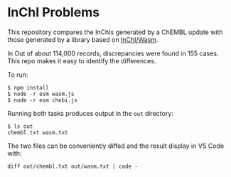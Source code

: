 # InChI Problems

This repository compares the InChIs generated by a ChEMBL update with those generated by a library based on [InChI/Wasm](https://depth-first.com/articles/2021/03/25/running-inchi-anywhere-with-webassembly/).

In Out of about 114,000 records, discrepancies were found in 155 cases. This repo makes it easy to identify the differences.

To run:

```
$ npm install
$ node -r esm wasm.js
$ node -r esm chebi.js
```

Running both tasks produces output in the `out` directory:

```
$ ls out
chembl.txt wasm.txt
```

The two files can be conveniently diffed and the result display in VS Code with:

```
diff out/chembl.txt out/wasm.txt | code -
```